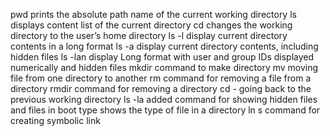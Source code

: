 pwd prints the absolute path name of the current working directory
ls displays content list of the current directory
cd changes the working directory to the user’s home directory
ls -l display current directory contents in a long format
ls -a display current directory contents, including hidden files
ls -lan display Long format with user and group IDs displayed numerically and hidden files
mkdir command to make directory
mv moving file from one directory to another
rm command for removing a file from a directory
rmdir command for removing a directory
cd - going back to the previous working directory
ls -la added command for showing hidden files and files in boot
type shows the type of file in a directory
ln s command for creating symbolic link
